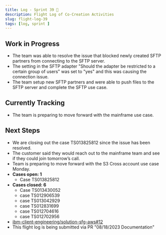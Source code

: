 ```yaml
---
title: Log - Sprint 39 🛫
description: Flight Log of Co-Creation Activities
slug: flight-log-39
tags: [log, sprint ]
---
```


## Work in Progress
- The team was able to resolve the issue that blocked newly created SFTP partners from connecting to the SFTP server.
- The setting in the SFTP adapter "Should the adapter be restricted to a certain group of users" was set to "yes" and this was causing the connection issue.
- The team setup new SFTP partners and were able to push files to the SFTP server and complete the SFTP use case.
## Currently Tracking
- The team is preparing to move forward with the mainframe use case.
## Next Steps
- We are closing out the case TS013825812 since the issue has been resolved. 
- The customer said they would reach out to the mainframe team and see if they could join tomorrow’s call.
- Team is preparing to move forward with the S3 Cross account use case Monday.
- **Cases open: 1**
  - Case TS013825812
- **Cases closed: 6**
  - Case TS013430052
  - case TS012906539
  - case TS013042929
  - case TS012831699
  - case TS012704616
  - case TS012702956  
- [ibm-client-engineering/solution-sfg-aws#12](https://zenhub.ibm.com/workspaces/st5-action-information-center-64343620d0cfd0000f03a114/issues/ibm-client-engineering/solution-sfg-aws/12)
- This flight log is being submitted via PR "08/18/2023 Documentation"